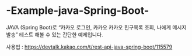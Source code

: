 # -Example-java-Spring-Boot-
JAVA (Spring Boot)로 “카카오 로그인, 카카오 카카오 친구목록 조회, 나에게 메시지 발송” 테스트 해볼 수 있는 간단한 예제입니다.


사용법 : https://devtalk.kakao.com/t/rest-api-java-spring-boot/115579

